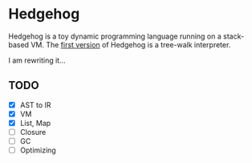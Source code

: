 # Hedgehog

Hedgehog is a toy dynamic programming language running on a stack-based VM.
The [first version](https://github.com/yangtau/hedgehog/tree/first_version) of Hedgehog is a tree-walk interpreter.

I am rewriting it...

## TODO

- [x] AST to IR
- [x] VM
- [x] List, Map
- [ ] Closure
- [ ] GC
- [ ] Optimizing
